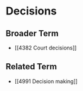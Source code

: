 # Decisions  

## Broader Term

- [[4382 Court decisions]]  

## Related Term

- [[4991 Decision making]]  

